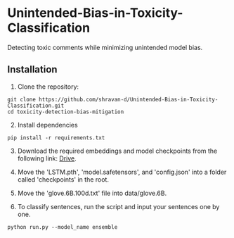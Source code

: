 # Unintended-Bias-in-Toxicity-Classification
Detecting toxic comments while minimizing unintended model bias.

## Installation

1. Clone the repository:
```
git clone https://github.com/shravan-d/Unintended-Bias-in-Toxicity-Classification.git
cd toxicity-detection-bias-mitigation
```
2. Install dependencies
```
pip install -r requirements.txt
```

3. Download the required embeddings and model checkpoints from the following link: [Drive](https://drive.google.com/drive/folders/1YbqEKaYfCv2DSQ-axub6Q3Sia-UcWOqZ).

4. Move the 'LSTM.pth', 'model.safetensors', and 'config.json' into a folder called 'checkpoints' in the root.

5. Move the 'glove.6B.100d.txt' file into data/glove.6B.

6. To classify sentences, run the script and input your sentences one by one.
```
python run.py --model_name ensemble
```
